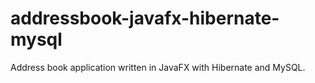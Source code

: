 # addressbook-javafx-hibernate-mysql
Address book application written in JavaFX with Hibernate and MySQL.
